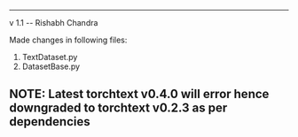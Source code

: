 -------------------------------------------------------------------------------------------------
v 1.1 -- Rishabh Chandra

Made changes in following files:

1. TextDataset.py
2. DatasetBase.py

NOTE: Latest torchtext v0.4.0 will error hence downgraded to torchtext v0.2.3 as per dependencies
-------------------------------------------------------------------------------------------------


